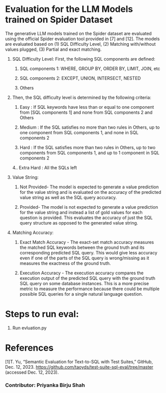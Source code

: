 # Evaluation for the LLM Models trained on Spider Dataset

The generative LLM models trained on the Spider dataset are evaluated using the official Spider evaluation tool provided in [7] and [12]. The models are evaluated based on (1) SQL Difficulty Level, (2) Matching with/without values plugged, (3) Partial and exact matching.  

1. SQL Difficulty Level: 
      First, the following SQL components are defined:
      1. SQL components 1: WHERE, GROUP BY, ORDER BY, LIMIT, JOIN, etc 
      
      2. SQL components 2: EXCEPT, UNION, INTERSECT, NESTED
      
      3. Others
2. Then, the SQL difficulty level is determined by the following criteria: 
      1. Easy : 
      If SQL keywords have less than or equal to one component from [SQL components 1] and none from SQL components 2 and Others
      
      2. Medium : 
      If the SQL satisfies no more than two rules in Others, up to one component from SQL components 1, and none in SQL components 2
      
      3. Hard : 
      If the SQL satisfies more than two rules in Others, up to two components from SQL components 1, and up to 1 component in SQL components 2
      
      4.. Extra Hard : 
      All the SQLs left 
3. Value String:
      1. Not Provided- The model is expected to generate a value prediction for the value string and is evaluated on the accuracy of the predicted value string as well as the SQL query accuracy.
      
      2. Provided- The model is not expected to generate a value prediction for the value string and instead a list of gold values for each question is provided. This evaluates the accuracy of just the SQL query structure as opposed to the generated value string.
4. Matching Accuracy:
    1. Exact Match Accuracy - The exact-set match accuracy measures the matched SQL keywords between the ground truth and its corresponding predicted SQL query. This would give less accuracy even if one of the parts of the SQL query is wrong/missing as it measures the exactness of the ground truth. 
    
    2. Execution Accuracy - The execution accuracy compares the execution output of the predicted SQL query with the ground truth SQL query on some database instances. This is a more precise metric to measure the performance because there could be multiple possible SQL queries for a single natural language question. 



# Steps to run eval:
1. Run evluation.py


# References
[1]T. Yu, “Semantic Evaluation for Text-to-SQL with Test Suites,” GitHub, Dec. 12, 2023. https://github.com/taoyds/test-suite-sql-eval/tree/master (accessed Dec. 12, 2023).
‌

### Contributor: Priyanka Birju Shah

